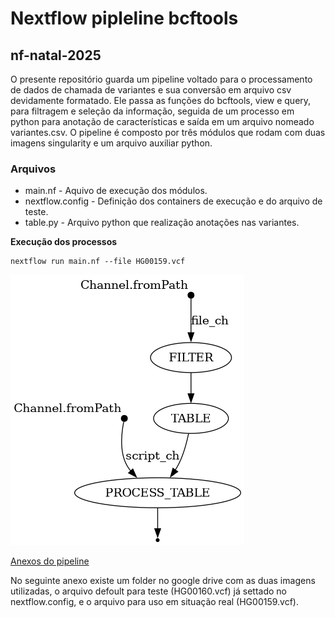 # Nextflow pipleline bcftools
## nf-natal-2025
O presente repositório guarda um pipeline voltado para o processamento de dados de chamada de variantes e sua conversão em arquivo csv devidamente formatado. 
Ele passa as funções do bcftools, view e query, para filtragem e seleção da informação, seguida de um processo em python para anotação de características e saída em um arquivo nomeado 
variantes.csv. 
O pipeline é composto por três módulos que rodam com duas imagens singularity e um arquivo auxiliar python. 


### Arquivos
* main.nf - Aquivo de execução dos módulos.
* nextflow.config - Definição dos containers de execução e do arquivo de teste.
* table.py - Arquivo python que realização anotações nas variantes. 

**Execução dos processos** 
```
nextflow run main.nf --file HG00159.vcf
```
![Organograma](flowchat.png)

[Anexos do pipeline](https://drive.google.com/drive/folders/1FgwljxwUHdLBMAhdYygl3-RxAFDvBq-A?usp=drive_link)

No seguinte anexo existe um folder no google drive com as duas imagens utilizadas, o arquivo defoult para teste (HG00160.vcf) já settado no nextflow.config, e o arquivo para uso em situação real (HG00159.vcf).
